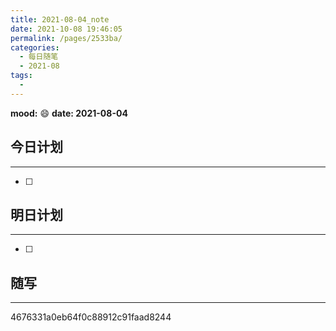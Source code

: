 ```yaml
---
title: 2021-08-04_note
date: 2021-10-08 19:46:05
permalink: /pages/2533ba/
categories:
  - 每日随笔
  - 2021-08
tags:
  - 
---
```

**mood:** :smile:  																		**date: 2021-08-04**  
## 今日计划  
------
- [ ]  
## 明日计划  
------
- [ ]  
## 随写 
------

4676331a0eb64f0c88912c91faad8244